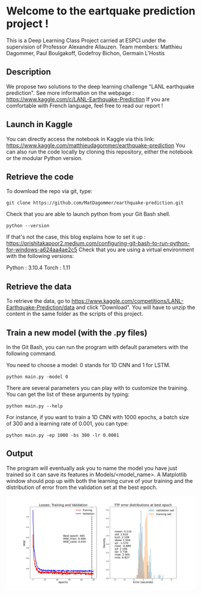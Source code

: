 # Welcome to the eartquake prediction project !

This is a Deep Learning Class Project carried at ESPCI under the supervision of Professor Alexandre Allauzen.
Team members: Matthieu Dagommer, Paul Boulgakoff, Godefroy Bichon, Germain L'Hostis

## Description

We propose two solutions to the deep learning challenge "LANL earthquake prediction". 
See more information on the webpage : https://www.kaggle.com/c/LANL-Earthquake-Prediction
If you are comfortable with French language, feel free to read our report !

## Launch in Kaggle

You can directly access the notebook in Kaggle via this link: https://www.kaggle.com/matthieudagommer/earthquake-prediction
You can also run the code locally by cloning this repository, either the notebook or the modular Python version. 

## Retrieve the code

To download the repo via git, type:

    git clone https://github.com/MatDagommer/earthquake-prediction.git
  
Check that you are able to launch python from your Git Bash shell. 

    python --version

If that's not the case, this blog explains how to set it up : https://prishitakapoor2.medium.com/configuring-git-bash-to-run-python-for-windows-a624aa4ae2c5
Check that you are using a virtual environment with the following versions:


Python : 3.10.4
Torch : 1.11

## Retrieve the data

To retrieve the data, go to https://www.kaggle.com/competitions/LANL-Earthquake-Prediction/data and click "Download".
You will have to unzip the content in the same folder as the scripts of this project.

## Train a new model (with the .py files)

In the Git Bash, you can run the program with default parameters with the following command. 

You need to choose a model: 0 stands for 1D CNN and 1 for LSTM.

    python main.py -model 0
    
There are several parameters you can play with to customize the training. You can get the list of these arguments by typing:

    python main.py --help
    
For instance, if you want to train a 1D CNN with 1000 epochs, a batch size of 300 and a learning rate of 0.001, you can type:
    
    python main.py -ep 1000 -bs 300 -lr 0.0001
    
## Output

The program will eventually ask you to name the model you have just trained so it can save its features in Models/<model_name>.
A Matplotlib window should pop up with both the learning curve of your training and the distribution of error from the validation set at the best epoch.

![alt text](Cnn1d_2_plot.jpg)
